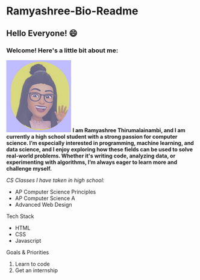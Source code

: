 # Ramyashree-Bio-Readme

## Hello Everyone! 😄

### Welcome! Here's a little bit about me: 

![selfie](self.png)
**I am Ramyashree Thirumalainambi, and I am currently a high school student with a strong passion for computer science. 
I’m especially interested in programming, machine learning, and data science, and I enjoy exploring how these fields can be 
used to solve real-world problems. Whether it's writing code, analyzing data, or experimenting with algorithms, I’m always eager 
to learn more and challenge myself.**

*CS Classes I have taken in high school:*
* AP Computer Science Principles
* AP Computer Science A
* Advanced Web Design

Tech Stack
* HTML
* CSS
* Javascript

Goals & Priorities
1. Learn to code
2. Get an internship

